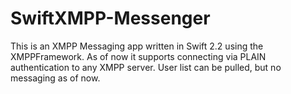# SwiftXMPP-Messenger

This is an XMPP Messaging app written in Swift 2.2 using the XMPPFramework. As of now it supports connecting via PLAIN authentication to any XMPP server. User list can be pulled, but no messaging as of now.
